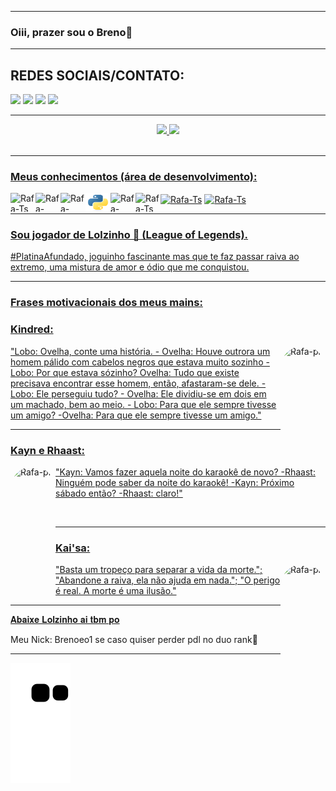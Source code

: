 <hr/>

### Oiii, prazer sou o Breno👋

<hr/>

## REDES SOCIAIS/CONTATO: 
  
  <a href="https://api.whatsapp.com/send?phone=5519996023463&text=Oi, tudo bem? Peguei seu número no git hub" target="_blank"><img src="https://img.shields.io/badge/WhatsApp-25D366?style=for-the-badge&logo=whatsapp&logoColor=white" target="_blank"></a>
  <a href="https://www.instagram.com/breno_jorgee/" target="_blank"><img src="https://img.shields.io/badge/-Instagram-%23E4405F?style=for-the-badge&logo=instagram&logoColor=white" target="_blank"></a>
  <a href="https://support.discord.com/hc/en-us/profiles/1530723324802" target="_blank"><img src="https://img.shields.io/badge/Discord-7289DA?style=for-the-badge&logo=discord&logoColor=white" target="_blank"></a> 
  <a href = "mailto:brenojorge79@gmail.com"><img src="https://img.shields.io/badge/-Gmail-%23333?style=for-the-badge&logo=gmail&logoColor=white" target="_blank">


<hr/>

<div align="center">
   <a href="https://github.com/BrenoJorge">
  <img height="180em" src="https://github-readme-stats.vercel.app/api?username=BrenoJorge&show_icons=true&theme=radical&include_all_commits=true&count_private=true"/>
  <img height="100em" src="https://github-readme-stats.vercel.app/api/top-langs/?username=BrenoJorge&layout=compact&langs_count=7&theme=radical"/>

</div>

<div style="display: inline_block"><br>

<hr/>

### Meus conhecimentos (área de desenvolvimento):
                                                             
<a href="https://pt.m.wikipedia.org/wiki/Android" target="_blank"><img align="left" alt="Rafa-Ts" height="30" width="40" src="https://cdn.jsdelivr.net/gh/devicons/devicon/icons/android/android-original.svg"></a>
<a href="https://pt.m.wikipedia.org/wiki/HTML" target="_black"><img align="left" alt="Rafa-HTML" height="30" width="40" src="https://img.icons8.com/external-justicon-lineal-color-justicon/64/000000/external-html-responsive-web-design-justicon-lineal-color-justicon.png"><a/>
<a href="https://4linux.com.br/o-que-e-linux/" target="_black"><img align="left" alt="Rafa-CSS" height="30" width="40" src="https://cdn.jsdelivr.net/gh/devicons/devicon/icons/linux/linux-original.svg">
<a href="https://kenzie.com.br/blog/o-que-e-python/" target="_black"><img align="left" alt="Rafa-Python" height="30" width="40" src="https://raw.githubusercontent.com/devicons/devicon/master/icons/python/python-original.svg"></a>
<a href="https://rockcontent.com/br/blog/algoritmo/" target="_black"><img align="left" alt="Rafa-Csharp" height="30" width="40" src="https://img.icons8.com/color/96/000000/serial-tasks.png"></a>
<a href="https://www.java.com/pt-BR/download/help/whatis_java.html" target="_black"><img align="left" alt="Rafa-Ts" height="30" width="40" src="https://cdn.jsdelivr.net/gh/devicons/devicon/icons/java/java-original-wordmark.svg"></a>
<a href="https://www.google.com/amp/s/canaltech.com.br/amp/hacker/O-que-e-um-Hacker/" target="_black"><img align="center" alt="Rafa-Ts" height="30" width="40" src="https://img.icons8.com/external-vitaliy-gorbachev-lineal-color-vitaly-gorbachev/60/000000/external-hacker-cryptocurrency-vitaliy-gorbachev-lineal-color-vitaly-gorbachev"></a>
<a href="https://www.google.com/amp/s/www.estudopratico.com.br/o-sistema-operacional-windows/amp/" target="_black"><img align="center" alt="Rafa-Ts" height="30" width="40" src="https://cdn.jsdelivr.net/gh/devicons/devicon/icons/windows8/windows8-original.svg"> 
  
<hr/> 

### Sou jogador de Lolzinho 🥲 (League of Legends). 

   #PlatinaAfundado, joguinho fascinante mas que te faz passar raiva ao extremo, uma mistura de amor e ódio que me conquistou.
<hr/>
  
###     Frases motivacionais dos meus mains:
### Kindred:

   <img align="right" alt="Rafa-pic" height="150" style="border-radius:50px;" src="https://media.discordapp.net/attachments/750520517777424454/936357230591221790/desconhecido.gif"/>
   
   "Lobo: Ovelha, conte uma história. - Ovelha: Houve outrora um homem pálido com cabelos negros que estava muito sozinho - Lobo: Por que estava sózinho? Ovelha: Tudo que existe precisava encontrar esse homem, então, afastaram-se dele. - Lobo: Ele perseguiu tudo? - Ovelha: Ele dividiu-se em dois em um machado, bem ao meio. - Lobo: Para que ele sempre tivesse um amigo? -Ovelha: Para que ele sempre tivesse um amigo."

<hr/>

### Kayn e Rhaast:

   <img align="left" alt="Rafa-pic" height="200" style="border-radius:50px;" src="https://media.discordapp.net/attachments/750520517777424454/936387924373680200/VID-20220127-WA0019.gif"/>
   
   "Kayn: Vamos fazer aquela noite do karaokê de novo? -Rhaast: Ninguém pode saber da noite do karaokê! -Kayn: Próximo sábado então? -Rhaast: claro!"

<br/>
<hr/> 

 ### Kai'sa: 

   <img align="right" alt="Rafa-pic" height="150" style="border-radius:50px;" src="https://media.discordapp.net/attachments/750520517777424454/936393236182863952/a0fd8af3bced9645f795e7f9c3aa1013.gif"/>
"Basta um tropeço para separar a vida da morte.";<br/>"Abandone a raiva, ela não ajuda em nada."; "O perigo é real. A morte é uma ilusão."

<br/>
<hr/>
<a href="https://www.leagueoflegends.com/pt-br/" target:"_blank">𝐀𝐛𝐚𝐢𝐱𝐞 𝐋𝐨𝐥𝐳𝐢𝐧𝐡𝐨 𝐚𝐢 𝐭𝐛𝐦 𝐩𝐨
</a>


</b>

Meu Nick: Brenoeo1 se caso quiser perder pdl no duo rank🥲



</div>



<div> 
<hr/>


 ![Snake animation](https://github.com/rafaballerini/rafaballerini/blob/output/github-contribution-grid-snake.svg)

</div>

                     
                       
